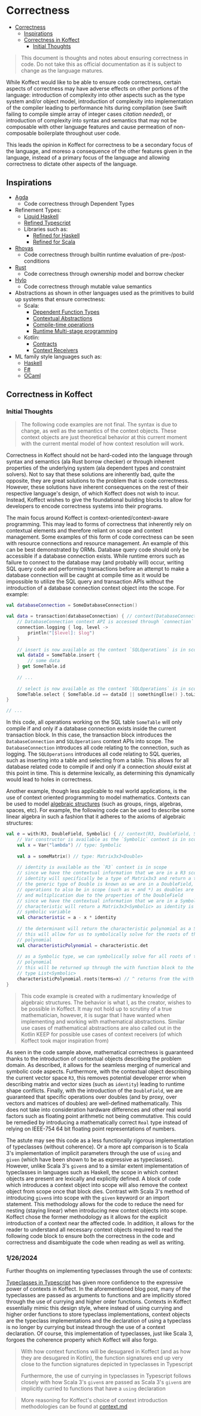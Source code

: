 # Correctness

<!-- TOC -->
* [Correctness](#correctness)
  * [Inspirations](#inspirations)
  * [Correctness in Koffect](#correctness-in-koffect)
    * [Initial Thoughts](#initial-thoughts)
<!-- TOC -->

> This document is thoughts and notes about ensuring correctness in code.
> Do not take this as official documentation as it is subject to change as the language matures.

While Koffect would like to be able to ensure code correctness, certain aspects of correctness may have adverse effects
on other portions of the language: introduction of complexity into other aspects such as the type system and/or object
model, introduction of complexity into implementation of the compiler leading to performance hits during compilation
(see Swift failing to compile simple array of integer cases *citation needed*), or introduction of complexity into
syntax and semantics that may not be composable with other language features and cause permeation of non-composable
boilerplate throughout user code.

This leads the opinion in Koffect for correctness to be a secondary focus of the language, and moreso a consequence of
the other features given in the language, instead of a primary focus of the language and allowing correctness to dictate
other aspects of the language.

## Inspirations

- [Agda](https://wiki.portal.chalmers.se/agda/pmwiki.php)
    - Code correctness through Dependent Types
- Refinement Types:
    - [Liquid Haskell](https://ucsd-progsys.github.io/liquidhaskell/)
    - [Refined Typescript](https://goto.ucsd.edu/~pvekris/docs/pldi16.pdf)
    - Libraries such as:
        - [Refined for Haskell](http://nikita-volkov.github.io/refined/)
        - [Refined for Scala](https://github.com/fthomas/refined)
- [Rhovas](https://rhovas.dev/)
    - Code correctness through builtin runtime evaluation of pre-/post-conditions
- [Rust](https://www.rust-lang.org/)
    - Code correctness through ownership model and borrow checker
- [Hylo](https://www.hylo-lang.org/)
    - Code correctness through mutable value semantics
- Abstractions as shown in other languages used as the primitives to build up systems that ensure correctness:
    - Scala:
        - [Dependent Function Types](https://docs.scala-lang.org/scala3/reference/new-types/dependent-function-types.html)
        - [Contextual Abstractions](https://docs.scala-lang.org/scala3/reference/contextual/index.html)
        - [Compile-time operations](https://docs.scala-lang.org/scala3/reference/metaprogramming/compiletime-ops.html)
        - [Runtime Multi-stage programming](https://docs.scala-lang.org/scala3/reference/metaprogramming/staging.html)
    - Kotlin:
        - [Contracts](https://github.com/Kotlin/KEEP/blob/master/proposals/kotlin-contracts.md)
        - [Context Receivers](https://github.com/Kotlin/KEEP/blob/master/proposals/context-receivers.md)
- ML family style languages such as:
    - [Haskell](https://www.haskell.org/)
    - [F#](https://fsharp.org/)
    - [OCaml](https://ocaml.org/)

## Correctness in Koffect

### Initial Thoughts

> The following code examples are not final. The syntax is due to change, as well as the semantics of the context objects.
> These context objects are just theoretical behavior at this current moment with the current mental model of how context
> resolution will work.

Correctness in Koffect should not be hard-coded into the language through syntax and semantics (ala Rust borrow checker)
or through inherent properties of the underlying system (ala dependent types and constraint solvers). Not to say that 
these solutions are inherently bad, quite the opposite, they are great solutions to the problem that is code correctness.
However, these solutions have inherent consequences on the rest of their respective language's design, of which Koffect 
does not wish to incur. Instead, Koffect wishes to give the foundational building blocks to allow for developers to 
encode correctness systems into their programs.

The main focus around Koffect is context-oriented/context-aware programming. This may lead to forms of correctness that 
inherently rely on contextual elements and therefore reliant on scope and context management. Some examples of this form
of code correctness can be seen with resource connections and resource management. An example of this can be best 
demonstrated by ORMs. Database query code should only be accessible if a database connection exists. While runtime errors
such as failure to connect to the database may (and probably will) occur, writing SQL query code and performing
transactions before an attempt to make a database connection will be caught at compile time as it would be impossible to
utilize the SQL query and transaction APIs without the introduction of a database connection context object into the 
scope. For example:

```kotlin
val databaseConnection = SomeDatabaseConnection()

val data = transaction(databaseConnection) { // context(DatabaseConnection, SQLOperations) () -> R
    // DatabaseConnection context API is accessed through `connection` for demonstration purposes
    connection.logging { log, level ->
        println("[$level]: $log")
    }
    
    // insert is now available as the context `SQLOperations` is in scope 
    val dataId = SomeTable.insert {
        // some data
    } get SomeTable.id
    
    // ...
    
    // select is now available as the context `SQLOperations` is in scope
    SomeTable.select { SomeTable.id == dataId || somethingElse() }.toList() // ^ returns from the transaction block
}

// ...
```
In this code, all operations working on the SQL table `SomeTable` will only compile if and only if a database connection
exists inside the current transaction block. In this case, the transaction block introduces the `DatabaseConnection` and
`SQLOperations` context APIs into scope. The `DatabaseConnection` introduces all code relating to the connection, such as
logging. The `SQLOperations` introduces all code relating to SQL queries, such as inserting into a table and selecting 
from a table. This allows for all database related code to compile if and only if a connection *should* exist at this 
point in time. This is determine lexically, as determining this dynamically would lead to holes in correctness.

Another example, though less applicable to real world applications, is the use of context oriented programming to model
mathematics. Contexts can be used to model [algebraic structures](https://en.wikipedia.org/wiki/Algebraic_structure)
(such as groups, rings, algebras, spaces, etc). For example, the following code can be used to describe some linear 
algebra in such a fashion that it adheres to the axioms of algebraic structures:

```kotlin
val e = with(R3, DoubleField, Symbolic) { // context(R3, DoubleField, Symbolic) () -> R
    // Var constructor is available as the `Symbolic` context is in scope
    val x = Var("lambda") // type: Symbolic
    
    val a = someMatrix() // type: Matrix3x3<Double>
    
    // identity is available as the `R3` context is in scope
    // since we have the contextual information that we are in a R3 scope
    // identity will specifically be a type of Matrix3x3 and return a type Matrix3x3<Double>
    // the generic type of Double is known as we are in a DoubleField, this allows for other
    // operations to also be in scope (such as + and *) as doubles are closed under addition
    // and multiplication due to the properties of the DoubleField
    // since we have the contextual information that we are in a Symbolic context
    // characteristic will return a Matrix3x3<Symbolic> as identity is multiplied by a
    // symbolic variable
    val characteristic = a - x * identity
    
    // the determinant will return the characteristic polynomial as a Symbolic type
    // this will allow for us to symbolically solve for the roots of the characteristic 
    // polynomial
    val characteristicPolynomial = characteristic.det
    
    // as a Symbolic type, we can symbolically solve for all roots of the characteristic 
    // polynomial
    // this will be returned up through the with function block to the `e` variable as 
    // type List<Symbolic>
    characteristicPolynomial.roots(terms=x) // ^ returns from the with block 
}
```

> This code example is created with a rudimentary knowledge of algebraic structures. The behavior is what I, as the creator,
> wishes to be possible in Koffect. It may not hold up to scrutiny of a true mathematician, however, it is sugar that I
> have wanted when implementing and working with mathematical abstractions. Similar use cases of mathematical abstractions
> are also called out in the Kotlin KEEP for possible use cases of context receivers (of which Koffect took major inspiration
> from)

As seen in the code sample above, mathematical correctness is guaranteed thanks to the introduction of contextual objects
describing the problem domain. As described, it allows for the seamless merging of numerical and symbolic code aspects. 
Furthermore, with the contextual object describing the current vector space `R3`, this removes potential developer error
when describing matrix and vector sizes (such as `identity`) leading to runtime shape conflicts. Finally, with the 
introduction of the `DoubleField`, we are guaranteed that specific operations over doubles (and by proxy, over vectors 
and matrices of doubles) are well-defined mathematically. This does not take into consideration hardware differences and
other real world factors such as floating point arithmetic not being commutative. This could be remedied by introducing 
a mathematically correct `Real` type instead of relying on IEEE-754 64 bit floating point representations of numbers.

The astute may see this code as a less functionally rigorous implementation of typeclasses (without coherence). Or a more
apt comparison is to Scala 3's implementation of implicit parameters through the use of `using` and `given` (which have 
been shown to be as expressive as typeclasses). However, unlike Scala 3's `given`s and to a similar extent implementation
of typeclasses in languages such as Haskell, the scope in which context objects are present are lexically and explicitly 
defined. A block of code which introduces a context object into scope will also remove the context object from scope once
that block dies. Contrast with Scala 3's method of introducing `given`s into scope with the `given` keyword or an import
statement. This methodology allows for the code to reduce the need for nesting (staying linear) when introducing new context
objects into scope. Koffect chose the former methodology as it allows for the explicit introduction of a context near the
affected code. In addition, it allows for the reader to understand all necessary context objects required to read the 
following code block to ensure both the correctness in the code and correctness and disambiguate the code when reading as
well as writing.

### 1/26/2024

Further thoughts on implementing typeclasses through the use of contexts:

[Typeclasses in Typescript](https://paulgray.net/typeclasses-in-typescript/) has given more confidence to the expressive
power of contexts in Koffect. In the aforementioned blog post, many of the typeclasses are passed as arguments to functions
and are implicitly stored through the use of currying and higher order functions. Contexts in Koffect essentially mimic
this design style, where instead of using currying and higher order functions to store typeclass implementations, context
objects are the typeclass implementations and the declaration of using a typeclass is no longer by currying but instead
through the use of a context declaration. Of course, this implementation of typeclasses, just like Scala 3, forgoes the
coherence property which Koffect will also forgo.

> With how context functions will be desugared in Koffect (and as how they are desugared in Kotlin), the function signatures
> end up very close to the function signatures depicted in typeclasses in Typescript
> 
> Furthermore, the use of currying in typeclasses in Typescript follows closely with how Scala 3's `given`s are passed as
> Scala 3's `given`s are implicitly curried to functions that have a `using` declaration

> More reasoning for Koffect's choice of context introduction methodologies can be found at [context.md](./context.md)
